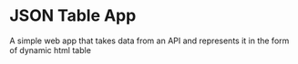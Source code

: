 # JSON Table App

A simple web app that takes data from an API and represents it in the form of dynamic html table
